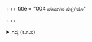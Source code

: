 +++
title = "004 ಪರಿಮಳದ ಪುತ್ಥಳಿಯೊ"

+++

<details><summary>ಗದ್ಯ (ಕ.ಗ.ಪ) </summary>

4. ಸುಗಂಧದ ಗೊಂಬೆಯೋ, ಸೌಂದರ್ಯದ ಅಚ್ಚಿನ  ಎರಕವೊ, ವಿಟರ ಭಾಗ್ಯವೋ, ಕಾಮುಕರ ಅದೃಷ್ಟದ ಕಲ್ಪವೃಕ್ಷ ಫಲವೊ, ಸ್ಮರನ ವಿಜಯ ಪತಾಕೆಯೊ, ಕಾಮಶಾಸ್ತ್ರದ ಮೂಲಮಂತ್ರವೊ, ಅಪ್ಸರೆಯರ ಅಧೀಶ್ವರಿಯೊ ಎಂಂತಿದ್ದ ಅವಳನ್ನು  ವರ್ಣಿಸಲು ಸಾಧ್ಯವಾಗದು.
</details>
